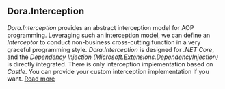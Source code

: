 ## Dora.Interception
_Dora.Interception_ provides an abstract interception model for AOP programming. Leveraging such an interception model, we can define an _Interceptor_ to conduct non-business cross-cutting function in a very graceful programming style. _Dora.Interception_ is designed for _.NET Core_, and the _Dependency Injection (Microsoft.Extensions.DependencyInjection)_ is directly integrated. There is only interception implementation based on _Castle_. You can provide your custom interception implementation if you want. [Read more](http://www.doranet.org/interception/0-introduction)
